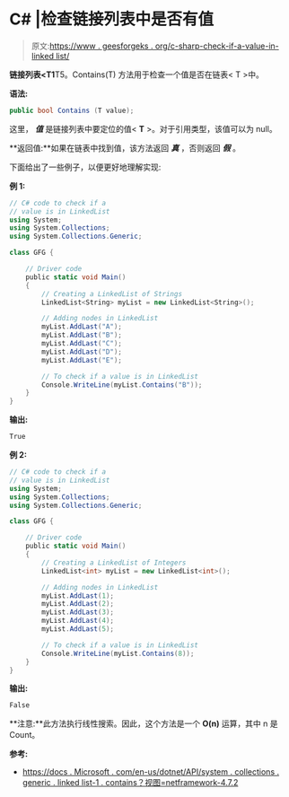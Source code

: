 # C# |检查链接列表中是否有值

> 原文:[https://www . geesforgeks . org/c-sharp-check-if-a-value-in-linked list/](https://www.geeksforgeeks.org/c-sharp-check-if-a-value-is-in-linkedlistt/)

**链接列表<T1**T5。Contains(T) 方法用于检查一个值是否在链表< T >中。

**语法:**

```cs
public bool Contains (T value);

```

这里， ***值*** 是链接列表中要定位的值< **T** >。对于引用类型，该值可以为 null。

**返回值:**如果在链表中找到值，该方法返回 ***真*** ，否则返回 ***假*** 。

下面给出了一些例子，以便更好地理解实现:

**例 1:**

```cs
// C# code to check if a
// value is in LinkedList
using System;
using System.Collections;
using System.Collections.Generic;

class GFG {

    // Driver code
    public static void Main()
    {
        // Creating a LinkedList of Strings
        LinkedList<String> myList = new LinkedList<String>();

        // Adding nodes in LinkedList
        myList.AddLast("A");
        myList.AddLast("B");
        myList.AddLast("C");
        myList.AddLast("D");
        myList.AddLast("E");

        // To check if a value is in LinkedList
        Console.WriteLine(myList.Contains("B"));
    }
}
```

**输出:**

```cs
True

```

**例 2:**

```cs
// C# code to check if a
// value is in LinkedList
using System;
using System.Collections;
using System.Collections.Generic;

class GFG {

    // Driver code
    public static void Main()
    {
        // Creating a LinkedList of Integers
        LinkedList<int> myList = new LinkedList<int>();

        // Adding nodes in LinkedList
        myList.AddLast(1);
        myList.AddLast(2);
        myList.AddLast(3);
        myList.AddLast(4);
        myList.AddLast(5);

        // To check if a value is in LinkedList
        Console.WriteLine(myList.Contains(8));
    }
}
```

**输出:**

```cs
False

```

**注意:**此方法执行线性搜索。因此，这个方法是一个 **O(n)** 运算，其中 n 是 Count。

**参考:**

*   [https://docs . Microsoft . com/en-us/dotnet/API/system . collections . generic . linked list-1 . contains？视图=netframework-4.7.2](https://docs.microsoft.com/en-us/dotnet/api/system.collections.generic.linkedlist-1.contains?view=netframework-4.7.2)